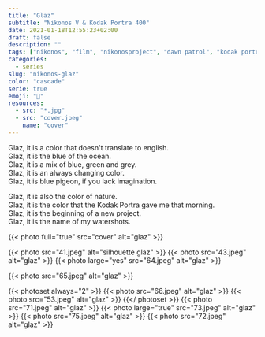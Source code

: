 ```yaml
---
title: "Glaz"
subtitle: "Nikonos V & Kodak Portra 400"
date: 2021-01-18T12:55:23+02:00
draft: false
description: ""
tags: ["nikonos", "film", "nikonosproject", "dawn patrol", "kodak portra"]
categories:
  - series
slug: "nikonos-glaz"
color: "cascade"
serie: true
emoji: "🌊"
resources:
  - src: "*.jpg"
  - src: "cover.jpeg"
    name: "cover"
---
```



Glaz, it is a color that doesn't translate to english.  
Glaz, it is the blue of the ocean.  
Glaz, it is a mix of blue, green and grey.  
Glaz, it is an always changing color.  
Glaz, it is blue pigeon, if you lack imagination.  

Glaz, it is also the color of nature.  
Glaz, it is the color that the Kodak Portra gave me that morning.  
Glaz, it is the beginning of a new project.  
Glaz, it is the name of my watershots.  

{{< photo full="true" src="cover" alt="glaz" >}}

{{< photo src="41.jpeg" alt="silhouette glaz" >}}
{{< photo src="43.jpeg" alt="glaz" >}}
{{< photo large="yes" src="64.jpeg" alt="glaz" >}}

{{< photo src="65.jpeg" alt="glaz" >}}

{{< photoset always="2" >}}
{{< photo src="66.jpeg" alt="glaz" >}}
{{< photo src="53.jpeg" alt="glaz" >}}
{{</ photoset >}}
{{< photo src="71.jpeg" alt="glaz" >}}
{{< photo large="true" src="73.jpeg" alt="glaz" >}}
{{< photo src="75.jpeg" alt="glaz" >}}
{{< photo src="72.jpeg" alt="glaz" >}}
